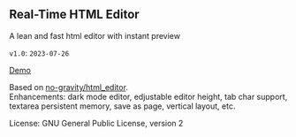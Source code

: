 ## Real-Time HTML Editor
A lean and fast html editor with instant preview

`v1.0`: `2023-07-26`

[Demo](https://aavi.xyz/proj/editor)

Based on [no-gravity/html_editor](https://github.com/no-gravity/html_editor).  
Enhancements: dark mode editor, edjustable editor height, tab char support, textarea persistent memory, save as page, vertical layout, etc.

License: GNU General Public License, version 2
